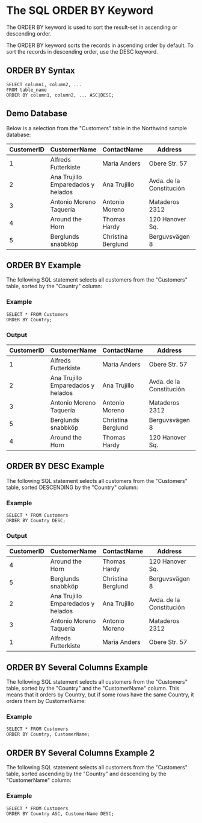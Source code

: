 # The SQL ORDER BY Keyword

The ORDER BY keyword is used to sort the result-set in ascending or descending order.

The ORDER BY keyword sorts the records in ascending order by default. To sort the records in descending order, use the DESC keyword.

## ORDER BY Syntax

```
SELECT column1, column2, ...
FROM table_name
ORDER BY column1, column2, ... ASC|DESC;
```

## Demo Database
Below is a selection from the "Customers" table in the Northwind sample database:

| CustomerID  | CustomerName  | ContactName | Address | City | PostalCode | Country |
| ----------- | ------------- | ----------- | ------- | ---- | ---------- | ------- |
| 1 | Alfreds Futterkiste | Maria Anders | Obere Str. 57 | Berlin | 12209 | Germany |
| 2	| Ana Trujillo Emparedados y helados | Ana Trujillo | Avda. de la Constitución | 2222 | México D.F. | 05021	| Mexico |
| 3 | Antonio Moreno Taquería |	Antonio Moreno | Mataderos 2312 | México D.F.	| 05023 | Mexico |
| 4 | Around the Horn |	Thomas Hardy | 120 Hanover Sq. | London	| WA1 1DP |	UK |
| 5	| Berglunds snabbköp | Christina Berglund | Berguvsvägen 8 | Luleå | S-958 22 | Sweden |


## ORDER BY Example
The following SQL statement selects all customers from the "Customers" table, sorted by the "Country" column:

### Example

```
SELECT * FROM Customers
ORDER BY Country;
```

### Output

| CustomerID  | CustomerName  | ContactName | Address | City | PostalCode | Country |
| ----------- | ------------- | ----------- | ------- | ---- | ---------- | ------- |
| 1 | Alfreds Futterkiste | Maria Anders | Obere Str. 57 | Berlin | 12209 | Germany |
| 2	| Ana Trujillo Emparedados y helados | Ana Trujillo | Avda. de la Constitución | 2222 | México D.F. | 05021	| Mexico |
| 3 | Antonio Moreno Taquería |	Antonio Moreno | Mataderos 2312 | México D.F.	| 05023 | Mexico |
| 5	| Berglunds snabbköp | Christina Berglund | Berguvsvägen 8 | Luleå | S-958 22 | Sweden |
| 4 | Around the Horn |	Thomas Hardy | 120 Hanover Sq. | London	| WA1 1DP |	UK |


## ORDER BY DESC Example
The following SQL statement selects all customers from the "Customers" table, sorted DESCENDING by the "Country" column:

### Example

```
SELECT * FROM Customers
ORDER BY Country DESC;
```

### Output
| CustomerID  | CustomerName  | ContactName | Address | City | PostalCode | Country |
| ----------- | ------------- | ----------- | ------- | ---- | ---------- | ------- |
| 4 | Around the Horn |	Thomas Hardy | 120 Hanover Sq. | London	| WA1 1DP |	UK |
| 5	| Berglunds snabbköp | Christina Berglund | Berguvsvägen 8 | Luleå | S-958 22 | Sweden |
| 2	| Ana Trujillo Emparedados y helados | Ana Trujillo | Avda. de la Constitución | 2222 | México D.F. | 05021	| Mexico |
| 3 | Antonio Moreno Taquería |	Antonio Moreno | Mataderos 2312 | México D.F.	| 05023 | Mexico |
| 1 | Alfreds Futterkiste | Maria Anders | Obere Str. 57 | Berlin | 12209 | Germany |


## ORDER BY Several Columns Example
The following SQL statement selects all customers from the "Customers" table, sorted by the "Country" and the "CustomerName" column. This means that it orders by Country, but if some rows have the same Country, it orders them by CustomerName:

### Example

```
SELECT * FROM Customers
ORDER BY Country, CustomerName;
```

## ORDER BY Several Columns Example 2
The following SQL statement selects all customers from the "Customers" table, sorted ascending by the "Country" and descending by the "CustomerName" column:

### Example

```
SELECT * FROM Customers
ORDER BY Country ASC, CustomerName DESC;
```
